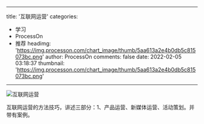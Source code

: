 
---
title: '互联网运营'
categories: 
 - 学习
 - ProcessOn
 - 推荐
headimg: 'https://img.processon.com/chart_image/thumb/5aa613a2e4b0db5c815073bc.png'
author: ProcessOn
comments: false
date: 2022-02-05 03:18:37
thumbnail: 'https://img.processon.com/chart_image/thumb/5aa613a2e4b0db5c815073bc.png'
---

<div>   
<img class="thumb" alt="互联网运营" src="https://img.processon.com/chart_image/thumb/5aa613a2e4b0db5c815073bc.png" referrerpolicy="no-referrer">
<p>互联网运营的方法技巧，讲述三部分：1、产品运营、新媒体运营、活动策划。并带有案例。</p>  
</div>
            